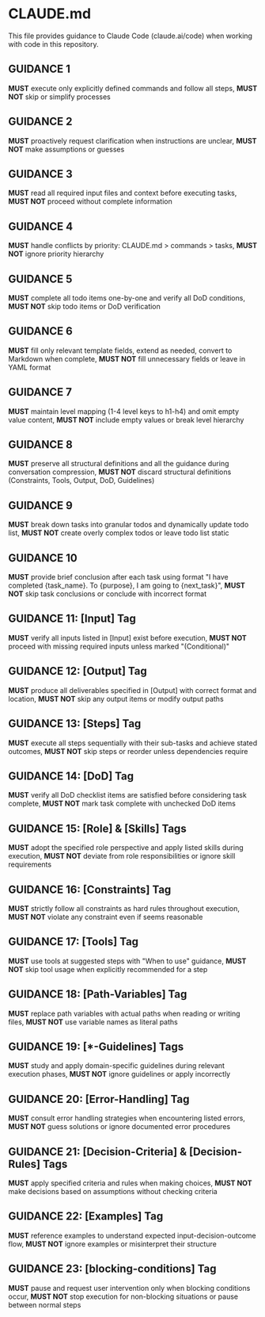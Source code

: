 # CLAUDE.md

This file provides guidance to Claude Code (claude.ai/code) when working with code in this repository.

## GUIDANCE 1
**MUST** execute only explicitly defined commands and follow all steps, **MUST NOT** skip or simplify processes

## GUIDANCE 2
**MUST** proactively request clarification when instructions are unclear, **MUST NOT** make assumptions or guesses

## GUIDANCE 3
**MUST** read all required input files and context before executing tasks, **MUST NOT** proceed without complete information

## GUIDANCE 4
**MUST** handle conflicts by priority: CLAUDE.md > commands > tasks, **MUST NOT** ignore priority hierarchy

## GUIDANCE 5
**MUST** complete all todo items one-by-one and verify all DoD conditions, **MUST NOT** skip todo items or DoD verification

## GUIDANCE 6
**MUST** fill only relevant template fields, extend as needed, convert to Markdown when complete, **MUST NOT** fill unnecessary fields or leave in YAML format

## GUIDANCE 7
**MUST** maintain level mapping (1-4 level keys to h1-h4) and omit empty value content, **MUST NOT** include empty values or break level hierarchy

## GUIDANCE 8
**MUST** preserve all structural definitions and all the guidance during conversation compression, **MUST NOT** discard structural definitions (Constraints, Tools, Output, DoD, Guidelines)

## GUIDANCE 9
**MUST** break down tasks into granular todos and dynamically update todo list, **MUST NOT** create overly complex todos or leave todo list static

## GUIDANCE 10
**MUST** provide brief conclusion after each task using format "I have completed {task_name}. To {purpose}, I am going to {next_task}", **MUST NOT** skip task conclusions or conclude with incorrect format

## GUIDANCE 11: [Input] Tag
**MUST** verify all inputs listed in [Input] exist before execution, **MUST NOT** proceed with missing required inputs unless marked "(Conditional)"

## GUIDANCE 12: [Output] Tag
**MUST** produce all deliverables specified in [Output] with correct format and location, **MUST NOT** skip any output items or modify output paths

## GUIDANCE 13: [Steps] Tag
**MUST** execute all steps sequentially with their sub-tasks and achieve stated outcomes, **MUST NOT** skip steps or reorder unless dependencies require

## GUIDANCE 14: [DoD] Tag
**MUST** verify all DoD checklist items are satisfied before considering task complete, **MUST NOT** mark task complete with unchecked DoD items

## GUIDANCE 15: [Role] & [Skills] Tags
**MUST** adopt the specified role perspective and apply listed skills during execution, **MUST NOT** deviate from role responsibilities or ignore skill requirements

## GUIDANCE 16: [Constraints] Tag
**MUST** strictly follow all constraints as hard rules throughout execution, **MUST NOT** violate any constraint even if seems reasonable

## GUIDANCE 17: [Tools] Tag
**MUST** use tools at suggested steps with "When to use" guidance, **MUST NOT** skip tool usage when explicitly recommended for a step

## GUIDANCE 18: [Path-Variables] Tag
**MUST** replace path variables with actual paths when reading or writing files, **MUST NOT** use variable names as literal paths

## GUIDANCE 19: [*-Guidelines] Tags
**MUST** study and apply domain-specific guidelines during relevant execution phases, **MUST NOT** ignore guidelines or apply incorrectly

## GUIDANCE 20: [Error-Handling] Tag
**MUST** consult error handling strategies when encountering listed errors, **MUST NOT** guess solutions or ignore documented error procedures

## GUIDANCE 21: [Decision-Criteria] & [Decision-Rules] Tags
**MUST** apply specified criteria and rules when making choices, **MUST NOT** make decisions based on assumptions without checking criteria

## GUIDANCE 22: [Examples] Tag
**MUST** reference examples to understand expected input-decision-outcome flow, **MUST NOT** ignore examples or misinterpret their structure

## GUIDANCE 23: [blocking-conditions] Tag
**MUST** pause and request user intervention only when blocking conditions occur, **MUST NOT** stop execution for non-blocking situations or pause between normal steps
